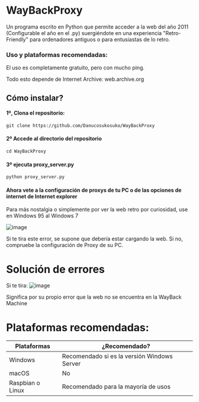 # WayBackProxy
Un programa escrito en Python que permite acceder a la web del año 2011 (Configurable el año en el .py) suergiéndote en una experiencia "Retro-Friendly" para ordenadores antiguos o para entusiastas de lo retro.

### Uso y plataformas recomendadas:
El uso es completamente gratuito, pero con mucho ping.

Todo esto depende de Internet Archive: web.archive.org

## Cómo instalar?

#### 1º, Clona el repositorio:
` git clone https://github.com/Danucosukosuko/WayBackProxy `

#### 2º Accede al directorio del repositorio

` cd WayBackProxy `

#### 3º ejecuta proxy_server.py
` python proxy_server.py `

#### Ahora vete a la configuración de proxys de tu PC o de las opciones de internet de Internet explorer
Para más nostalgia o simplemente por ver la web retro por curiosidad, use en Windows 95 al Windows 7

![image](https://github.com/Danucosukosuko/WayBackProxy/assets/71569318/788e91c7-c47e-4444-a0ea-64c9b6ff1b9c)

Si te tira este error, se supone que debería estar cargando la web. Si no, compruebe la configuración de Proxy de su PC.

# Solución de errores

Si te tira:
![image](https://github.com/Danucosukosuko/WayBackProxy/assets/71569318/6a2ddc67-66f9-420d-aa52-12aa9966a6a1)

Significa por su propio error que la web no se encuentra en la WayBack Machine



# Plataformas recomendadas:

| Plataformas  |         ¿Recomendado?|
|--------------|--------------|
| Windows             | Recomendado si es la versión Windows Server  |
| macOS                | No                                          |
| Raspbian o Linux     | Recomendado para la mayoría de usos         |
